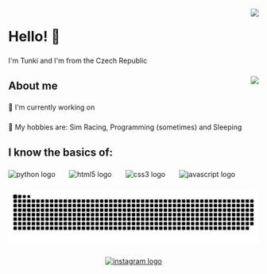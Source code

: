 <br clear="both">

<img align="right" src="https://profile-counter.glitch.me/Tsunaam1/count.svg?"  />

###

<h1 align="left">Hello! 👋</h1>

###

<p align="left">I'm Tunki and I'm from the Czech Republic</p>

###

<img align="right" height="200" src="[https://cdn.discordapp.com/attachments/904061355382935585/1197257168525733888/eric.png](https://cdn.discordapp.com/attachments/904061355382935585/1212296144995090463/eric.png)"  />

###

<h2 align="left">About me</h2>

###

🔭 I'm currently working on 

###

<p align="left">👾 My hobbies are: Sim Racing, Programming (sometimes) and Sleeping</p>

###

<h2 align="left">I know the basics of:</h2>

###

<div align="left">
  <img src="https://cdn.jsdelivr.net/gh/devicons/devicon/icons/python/python-original.svg" height="50" alt="python logo"  />
  <img width="20" />
  <img src="https://cdn.jsdelivr.net/gh/devicons/devicon/icons/html5/html5-original.svg" height="50" alt="html5 logo"  />
  <img width="20" />
  <img src="https://cdn.jsdelivr.net/gh/devicons/devicon/icons/css3/css3-original.svg" height="50" alt="css3 logo"  />
  <img width="20" />
  <img src="https://cdn.jsdelivr.net/gh/devicons/devicon/icons/javascript/javascript-original.svg" height="50" alt="javascript logo"  />
</div>

###

<img src="https://raw.githubusercontent.com/Tsunaam1/Tsunaam1/output/snake.svg" alt="Snake animation" />

###

<div align="center">
  <a href="https://www.instagram.com/tsunaami42069/" target="_blank">
    <img src="https://raw.githubusercontent.com/maurodesouza/profile-readme-generator/master/src/assets/icons/social/instagram/default.svg" width="42" height="30" alt="instagram logo"  />
  </a>
</div>

###
